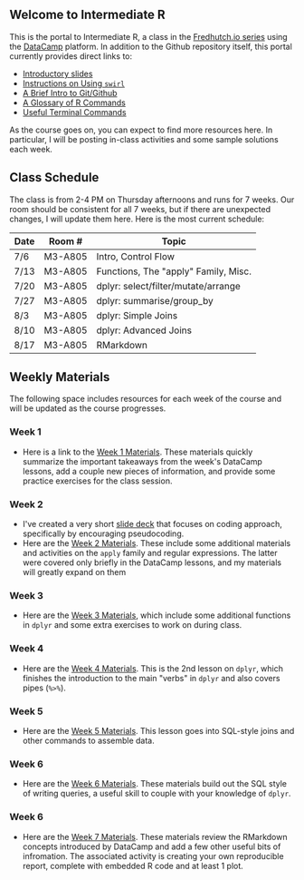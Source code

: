 ## Welcome to Intermediate R

This is the portal to Intermediate R, a class in the [Fredhutch.io series](http://www.fredhutch.io) using the [DataCamp](https://www.datacamp.com) platform. In addition to the Github repository itself, this portal currently provides direct links to:

- [Introductory slides](https://marichards.github.io/FH_intermediate_R/Intermediate_R_Intro.html)
- [Instructions on Using ```swirl```](https://marichards.github.io/FH_intermediate_R/User_Guides/Using_swirl.html)
- [A Brief Intro to Git/Github](https://marichards.github.io/FH_intermediate_R/User_Guides/Intro_to_Github.html)
- [A Glossary of R Commands](https://marichards.github.io/FH_intermediate_R/R_Glossary.html)
- [Useful Terminal Commands](https://marichards.github.io/FH_intermediate_R/Terminal_Commands.html)

As the course goes on, you can expect to find more resources here. In particular, I will be posting in-class activities and some sample solutions each week. 

## Class Schedule

The class is from 2-4 PM on Thursday afternoons and runs for 7 weeks. Our room  should be consistent for all 7 weeks, but if there are unexpected changes, I will update them here. Here is the most current schedule:

Date |  Room # | Topic
---- | -------- | ---------
7/6 | M3-A805 | Intro, Control Flow
7/13 | M3-A805 | Functions, The "apply" Family, Misc.
7/20 | M3-A805 | dplyr: select/filter/mutate/arrange
7/27 | M3-A805 | dplyr: summarise/group_by
8/3 | M3-A805 | dplyr: Simple Joins
8/10 | M3-A805 | dplyr: Advanced Joins
8/17 | M3-A805 | RMarkdown

## Weekly Materials

The following space includes resources for each week of the course and will be updated as the course progresses. 

### Week 1 

- Here is a link to the [Week 1 Materials](https://marichards.github.io/FH_intermediate_R/Week_1/Week_1_Materials.html). These materials quickly summarize the important takeaways from the week's DataCamp lessons, add a couple new pieces of information, and provide some practice exercises for the class session. 

### Week 2

- I've created a very short [slide deck](https://marichards.github.io/FH_intermediate_R/Week_2/Week_2_Slides.html) that focuses on coding approach, specifically by encouraging pseudocoding. 
- Here are the [Week 2 Materials](https://marichards.github.io/FH_intermediate_R/Week_2/Week_2_Materials.html). These include some additional materials and activities on the `apply` family and regular expressions. The latter were covered only briefly in the DataCamp lessons, and my materials will greatly expand on them

### Week 3
- Here are the [Week 3 Materials](https://marichards.github.io/FH_intermediate_R/Week_3/Week_3_Materials.html), which include some additional functions in `dplyr` and some extra exercises to work on during class. 

### Week 4
- Here are the [Week 4 Materials](https://marichards.github.io/FH_intermediate_R/Week_4/Week_4_Materials.html). This is the 2nd lesson on `dplyr`, which finishes the introduction to the main "verbs" in `dplyr` and also covers pipes (`%>%`).

### Week 5
- Here are the [Week 5 Materials](https://marichards.github.io/FH_intermediate_R/Week_5/Week_5_Materials.html). This lesson goes into SQL-style joins and other commands to assemble data.

### Week 6
- Here are the [Week 6 Materials](https://marichards.github.io/FH_intermediate_R/Week_6/Week_6_Materials.html). These materials build out the SQL style of writing queries, a useful skill to couple with your knowledge of `dplyr`. 

### Week 6
- Here are the [Week 7 Materials](https://marichards.github.io/FH_intermediate_R/Week_7/Week_7_Materials.html). These materials review the RMarkdown concepts introduced by DataCamp and add a few other useful bits of infromation. The associated activity is creating your own reproducible report, complete with embedded R code and at least 1 plot.  
